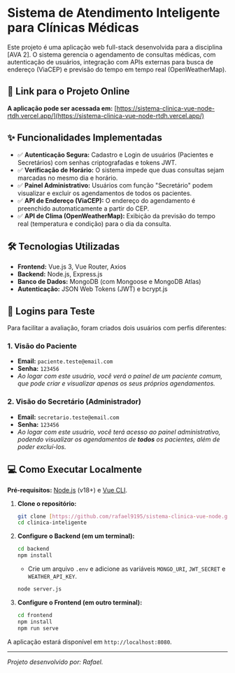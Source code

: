 # Sistema de Atendimento Inteligente para Clínicas Médicas

Este projeto é uma aplicação web full-stack desenvolvida para a disciplina [AVA 2]. O sistema gerencia o agendamento de consultas médicas, com autenticação de usuários, integração сom APIs externas para busca de endereço (ViaCEP) e previsão do tempo em tempo real (OpenWeatherMap).

## 🚀 Link para o Projeto Online

**A aplicação pode ser acessada em:** [https://sistema-clinica-vue-node-rtdh.vercel.app/](https://sistema-clinica-vue-node-rtdh.vercel.app/)

## ✨ Funcionalidades Implementadas

- ✅ **Autenticação Segura:** Cadastro e Login de usuários (Pacientes e Secretários) com senhas criptografadas e tokens JWT.
- ✅ **Verificação de Horário:** O sistema impede que duas consultas sejam marcadas no mesmo dia e horário.
- ✅ **Painel Administrativo:** Usuários com função "Secretário" podem visualizar e excluir os agendamentos de todos os pacientes.
- ✅ **API de Endereço (ViaCEP):** O endereço do agendamento é preenchido automaticamente a partir do CEP.
- ✅ **API de Clima (OpenWeatherMap):** Exibição da previsão do tempo real (temperatura e condição) para o dia da consulta.

## 🛠️ Tecnologias Utilizadas

- **Frontend:** Vue.js 3, Vue Router, Axios
- **Backend:** Node.js, Express.js
- **Banco de Dados:** MongoDB (com Mongoose e MongoDB Atlas)
- **Autenticação:** JSON Web Tokens (JWT) e bcrypt.js

## 🚀 Logins para Teste

Para facilitar a avaliação, foram criados dois usuários com perfis diferentes:

### 1. Visão do Paciente
- **Email:** `paciente.teste@email.com`
- **Senha:** `123456`
- *Ao logar com este usuário, você verá o painel de um paciente comum, que pode criar e visualizar apenas os seus próprios agendamentos.*

### 2. Visão do Secretário (Administrador)
- **Email:** `secretario.teste@email.com`
- **Senha:** `123456`
- *Ao logar com este usuário, você terá acesso ao painel administrativo, podendo visualizar os agendamentos de **todos** os pacientes, além de poder excluí-los.*

## 💻 Como Executar Localmente

**Pré-requisitos:** [Node.js](https://nodejs.org/) (v18+) e [Vue CLI](https://cli.vuejs.org/).

1.  **Clone o repositório:**
    ```bash
    git clone [https://github.com/rafael9195/sistema-clinica-vue-node.git](https://github.com/rafael9195/sistema-clinica-vue-node.git)
    cd clinica-inteligente
    ```

2.  **Configure o Backend (em um terminal):**
    ```bash
    cd backend
    npm install
    ```
    - Crie um arquivo `.env` e adicione as variáveis `MONGO_URI`, `JWT_SECRET` e `WEATHER_API_KEY`.
    ```bash
    node server.js
    ```

3.  **Configure o Frontend (em outro terminal):**
    ```bash
    cd frontend
    npm install
    npm run serve
    ```

A aplicação estará disponível em `http://localhost:8080`.

---
_Projeto desenvolvido por: Rafael._